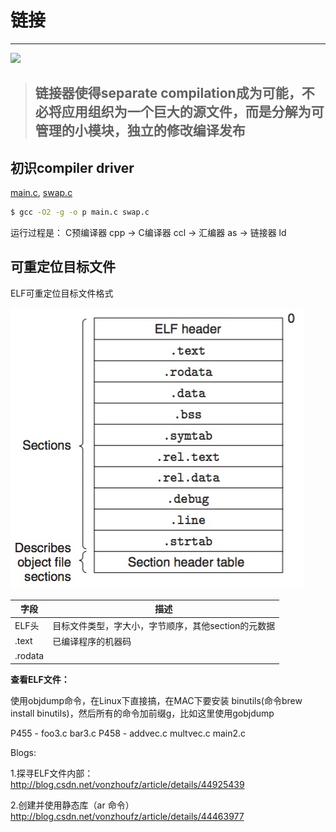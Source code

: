 # 链接
---

![](.jpg)




> ## 链接器使得separate compilation成为可能，不必将应用组织为一个巨大的源文件，而是分解为可管理的小模块，独立的修改编译发布


## 初识compiler driver

[main.c](main.c),  [swap.c](swap.c)

```bash
$ gcc -O2 -g -o p main.c swap.c
```

运行过程是：  C预编译器 cpp -> C编译器 ccl -> 汇编器 as -> 链接器 ld


## 可重定位目标文件

ELF可重定位目标文件格式

![](elf.jpg)

|    字段  |	    描述   	|
| --- | --- |
| ELF头 | 目标文件类型，字大小，字节顺序，其他section的元数据 |    
|.text| 已编译程序的机器码|
|.rodata||


**查看ELF文件：**

使用objdump命令，在Linux下直接搞，在MAC下要安装 binutils(命令brew install binutils)，然后所有的命令加前缀g，比如这里使用gobjdump 




P455 - foo3.c   bar3.c 
P458  - addvec.c multvec.c  main2.c 


Blogs:

1.探寻ELF文件内部：
http://blog.csdn.net/vonzhoufz/article/details/44925439

2.创建并使用静态库（ar 命令）
http://blog.csdn.net/vonzhoufz/article/details/44463977

